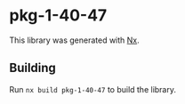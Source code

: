 # pkg-1-40-47

This library was generated with [Nx](https://nx.dev).

## Building

Run `nx build pkg-1-40-47` to build the library.
